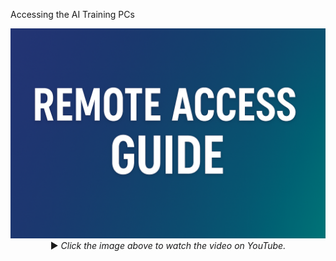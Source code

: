 Accessing the AI Training PCs

<p align="center">
  <a href="">
    <img src="https://github.com/aiDAPTIV-Phison/aiDAPTIV-Training-Course/blob/b56a14310073724f67f66e5bcb0f4cc7b24752ed/assets/Remote_Access_Guide.png" width="600" alt="Remote Access Guide">
  </a>  
  <br>
  ▶️ <em>Click the image above to watch the video on YouTube.</em>
</p>

